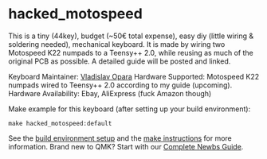 # hacked_motospeed

This is a
    tiny (44key),
    budget (~50€ total expense),
    easy diy (little wiring & soldering needed),
mechanical keyboard.
It is made by wiring two Motospeed K22 numpads to a Teensy++ 2.0, while reusing as much of the original PCB as possible.
A detailed guide will be posted and linked.


Keyboard Maintainer: [Vladislav Opara](https://github.com/Deckweiss)
Hardware Supported: Motospeed K22 numpads wired to Teensy++ 2.0 according to my guide (upcoming).
Hardware Availability: Ebay, AliExpress (fuck Amazon though)

Make example for this keyboard (after setting up your build environment):

    make hacked_motospeed:default

See the [build environment setup](https://docs.qmk.fm/#/getting_started_build_tools) and the [make instructions](https://docs.qmk.fm/#/getting_started_make_guide) for more information. Brand new to QMK? Start with our [Complete Newbs Guide](https://docs.qmk.fm/#/newbs).
